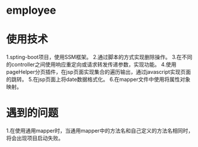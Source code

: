# employee

# 使用技术

1.spting-boot项目，使用SSM框架。
2.通过脚本的方式实现删除操作。
3.在不同的controller之间使用响应重定向或请求转发传递参数，实现功能。
4.使用pageHelper分页插件，在jsp页面实现集合的遍历输出，通过javascript实现页面的跳转。
5.在jsp页面上将date数据格式化。
6.在mapper文件中使用将属性对象映射。

# 遇到的问题

1.在使用通用mapper时，当通用mapper中的方法名和自己定义的方法名相同时，将会出现项目启动失败。


